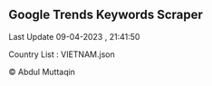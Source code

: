 

## Google Trends Keywords Scraper 
 
Last Update 09-04-2023 , 21:41:50

Country List :
VIETNAM.json



© Abdul Muttaqin 
